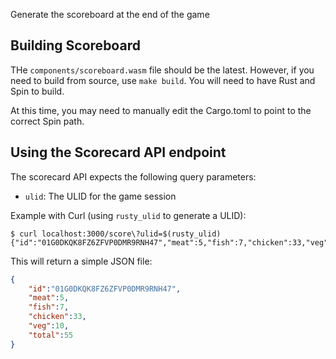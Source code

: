 Generate the scoreboard at the end of the game

## Building Scoreboard

THe `components/scoreboard.wasm` file should be the latest. However, if you need to build from source, use `make build`. You will need to have Rust and Spin to build.

At this time, you may need to manually edit the Cargo.toml to point to the correct Spin path.

## Using the Scorecard API endpoint

The scorecard API expects the following query parameters:

- `ulid`: The ULID for the game session

Example with Curl (using `rusty_ulid` to generate a ULID):

```console
$ curl localhost:3000/score\?ulid=$(rusty_ulid)
{"id":"01G0DKQK8FZ6ZFVP0DMR9RNH47","meat":5,"fish":7,"chicken":33,"veg":10,"total":55}
```

This will return a simple JSON file:

```json
{
    "id":"01G0DKQK8FZ6ZFVP0DMR9RNH47",
    "meat":5,
    "fish":7,
    "chicken":33,
    "veg":10,
    "total":55
}
```